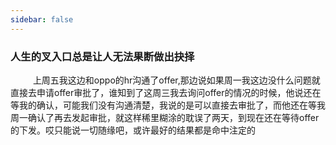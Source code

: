 ```yaml
---
sidebar: false
---
```

### 人生的叉入口总是让人无法果断做出抉择
&emsp; &emsp;
上周五我这边和oppo的hr沟通了offer,那边说如果周一我这边没什么问题就直接去申请offer审批了，谁知到了这周三我去询问offer的情况的时候，他说还在等我的确认，可能我们没有沟通清楚，我说的是可以直接去审批了，而他还在等我周一确认了再去发起审批，就这样稀里糊涂的耽误了两天，到现在还在等待offer的下发。哎只能说一切随缘吧，或许最好的结果都是命中注定的
